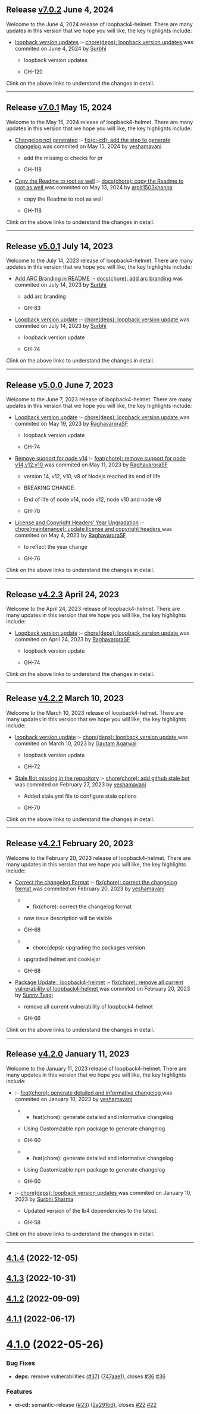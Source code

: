 ## Release [v7.0.2](https://github.com/sourcefuse/loopback4-helmet/compare/v7.0.1..v7.0.2) June 4, 2024
Welcome to the June 4, 2024 release of loopback4-helmet. There are many updates in this version that we hope you will like, the key highlights include:

  - [loopback version updates](https://github.com/sourcefuse/loopback4-helmet/issues/120) :- [chore(deps): loopback version updates ](https://github.com/sourcefuse/loopback4-helmet/commit/32c2ba0ff767bf42519265e681e566457395b1d7) was commited on June 4, 2024 by [Surbhi](mailto:98279679+Surbhi-sharma1@users.noreply.github.com)
    
      - loopback version updates
      
      -  GH-120
      
  
Clink on the above links to understand the changes in detail.
  ___

## Release [v7.0.1](https://github.com/sourcefuse/loopback4-helmet/compare/v7.0.0..v7.0.1) May 15, 2024
Welcome to the May 15, 2024 release of loopback4-helmet. There are many updates in this version that we hope you will like, the key highlights include:

  - [Changelog not generated](https://github.com/sourcefuse/loopback4-helmet/issues/118) :- [fix(ci-cd): add the step to generate changelog ](https://github.com/sourcefuse/loopback4-helmet/commit/284497291c7d2907d4162d5380096cff43200194) was commited on May 15, 2024 by [yeshamavani](mailto:83634146+yeshamavani@users.noreply.github.com)
    
      - add the missing ci checks for pr
      
      -  GH-118
      
  
  - [Copy the Readme to root as well](https://github.com/sourcefuse/loopback4-helmet/issues/116) :- [docs(chore): copy the Readme to root as well ](https://github.com/sourcefuse/loopback4-helmet/commit/a4f4883b0569f8c4f28170a3a5ec278a999ab018) was commited on May 13, 2024 by [arpit1503khanna](mailto:108673359+arpit1503khanna@users.noreply.github.com)
    
      - copy the Readme to root as well
      
      -  GH-116
      
  
Clink on the above links to understand the changes in detail.
  ___

## Release [v5.0.1](https://github.com/sourcefuse/loopback4-helmet/compare/v5.0.0..v5.0.1) July 14, 2023
Welcome to the July 14, 2023 release of loopback4-helmet. There are many updates in this version that we hope you will like, the key highlights include:

  - [Add ARC Branding in README](https://github.com/sourcefuse/loopback4-helmet/issues/83) :- [docs(chore): add arc branding ](https://github.com/sourcefuse/loopback4-helmet/commit/44d9c9ece0c7d0c262fd3a4f740155d935810713) was commited on July 14, 2023 by [Surbhi](mailto:98279679+Surbhi-sharma1@users.noreply.github.com)
    
      - add arc branding
      
      -  GH-83
      
  
  - [Loopback version update](https://github.com/sourcefuse/loopback4-helmet/issues/74) :- [chore(deps): loopback version update ](https://github.com/sourcefuse/loopback4-helmet/commit/32de510779a7db3fc1962e4529f469d4fd3a765c) was commited on July 14, 2023 by [Surbhi](mailto:98279679+Surbhi-sharma1@users.noreply.github.com)
    
      - loopback version update
      
      -  GH-74
      
  
Clink on the above links to understand the changes in detail.
  ___

## Release [v5.0.0](https://github.com/sourcefuse/loopback4-helmet/compare/v4.2.3..v5.0.0) June 7, 2023
Welcome to the June 7, 2023 release of loopback4-helmet. There are many updates in this version that we hope you will like, the key highlights include:

  - [Loopback version update](https://github.com/sourcefuse/loopback4-helmet/issues/74) :- [chore(deps): loopback version update ](https://github.com/sourcefuse/loopback4-helmet/commit/b971cdd908d8167f2c8269ff9747bb82d8ed8b2d) was commited on May 19, 2023 by [RaghavaroraSF](mailto:97958393+RaghavaroraSF@users.noreply.github.com)
    
      - loopback version update
      
      -  GH-74
      
  
  - [Remove support for node v14](https://github.com/sourcefuse/loopback4-helmet/issues/78) :- [feat(chore): remove support for node v14,v12,v10 ](https://github.com/sourcefuse/loopback4-helmet/commit/1fee84f271d5789346219573698fdf74bc5254aa) was commited on May 11, 2023 by [RaghavaroraSF](mailto:97958393+RaghavaroraSF@users.noreply.github.com)
    
      - version 14, v12, v10, v8 of Nodejs reached its end of life
      
      -  BREAKING CHANGE:
      
      - End of life of node v14, node v12, node v10 and node v8
      
      -  GH-78
      
  
  - [License and Copyright Headers’ Year Upgradation](https://github.com/sourcefuse/loopback4-helmet/issues/76) :- [chore(maintenance): update license and copyright headers ](https://github.com/sourcefuse/loopback4-helmet/commit/d3b129bacc238f45e34258819de55e4b92fc96b6) was commited on May 4, 2023 by [RaghavaroraSF](mailto:97958393+RaghavaroraSF@users.noreply.github.com)
    
      - to reflect the year change
      
      -  GH-76
      
  
Clink on the above links to understand the changes in detail.
  ___

## Release [v4.2.3](https://github.com/sourcefuse/loopback4-helmet/compare/v4.2.2..v4.2.3) April 24, 2023
Welcome to the April 24, 2023 release of loopback4-helmet. There are many updates in this version that we hope you will like, the key highlights include:

  - [Loopback version update](https://github.com/sourcefuse/loopback4-helmet/issues/74) :- [chore(deps): loopback version update ](https://github.com/sourcefuse/loopback4-helmet/commit/d3a05df9dde950bb974441d24294e4fe79280766) was commited on April 24, 2023 by [RaghavaroraSF](mailto:97958393+RaghavaroraSF@users.noreply.github.com)
    
      - loopback version update
      
      -  GH-74
      
  
Clink on the above links to understand the changes in detail.
  ___

## Release [v4.2.2](https://github.com/sourcefuse/loopback4-helmet/compare/v4.2.1..v4.2.2) March 10, 2023
Welcome to the March 10, 2023 release of loopback4-helmet. There are many updates in this version that we hope you will like, the key highlights include:

  - [loopback version update](https://github.com/sourcefuse/loopback4-helmet/issues/72) :- [chore(deps): loopback version update ](https://github.com/sourcefuse/loopback4-helmet/commit/c5fe04eeb0490f16a0e30f94de1bd64d3b2a14dd) was commited on March 10, 2023 by [Gautam Agarwal](mailto:108651274+gautam23-sf@users.noreply.github.com)
    
      - loopback version update
      
      -  GH-72
      
  
  - [Stale Bot missing in the repository](https://github.com/sourcefuse/loopback4-helmet/issues/70) :- [chore(chore): add github stale bot ](https://github.com/sourcefuse/loopback4-helmet/commit/f37999430b81bb020121bd172bff005d40adfdda) was commited on February 27, 2023 by [yeshamavani](mailto:83634146+yeshamavani@users.noreply.github.com)
    
      - Added stale.yml file to configure stale options
      
      -  GH-70
      
  
Clink on the above links to understand the changes in detail.
  ___

## Release [v4.2.1](https://github.com/sourcefuse/loopback4-helmet/compare/v4.2.0..v4.2.1) February 20, 2023
Welcome to the February 20, 2023 release of loopback4-helmet. There are many updates in this version that we hope you will like, the key highlights include:

  - [Correct the changelog Format](https://github.com/sourcefuse/loopback4-helmet/issues/68) :- [fix(chore): correct the changelog format ](https://github.com/sourcefuse/loopback4-helmet/commit/d71c98af22b484487d24e254d4428e70b5b0f12e) was commited on February 20, 2023 by [yeshamavani](mailto:83634146+yeshamavani@users.noreply.github.com)
    
      - * fix(chore): correct the changelog format
      
      -  now issue description will be visible
      
      -  GH-68
      
      - * chore(deps): upgrading the packages version
      
      -  upgraded helmet and cookiejar
      
      -  GH-68
      
  
  - [Package Update : loopback4-helmet](https://github.com/sourcefuse/loopback4-helmet/issues/66) :- [fix(chore): remove all current vulnerability of loopback4-helmet ](https://github.com/sourcefuse/loopback4-helmet/commit/17d4b8deb030b574838a1b30e14dacdc401d85c0) was commited on February 20, 2023 by [Sunny Tyagi](mailto:107617248+Tyagi-Sunny@users.noreply.github.com)
    
      - remove all current vulnerability of loopback4-helmet
      
      -  GH-66
      
  
Clink on the above links to understand the changes in detail.
  ___

## Release [v4.2.0](https://github.com/sourcefuse/loopback4-helmet/compare/v4.1.4..v4.2.0) January 11, 2023
Welcome to the January 11, 2023 release of loopback4-helmet. There are many updates in this version that we hope you will like, the key highlights include:

  - [](https://github.com/sourcefuse/loopback4-helmet/issues/-60) :- [feat(chore): generate detailed and informative changelog ](https://github.com/sourcefuse/loopback4-helmet/commit/7ad442fc49325ba36bcead5786fb1eaf9f657925) was commited on January 10, 2023 by [yeshamavani](mailto:83634146+yeshamavani@users.noreply.github.com)
    
      - * feat(chore): generate detailed and informative changelog
      
      -  Using Customizable npm package to generate changelog
      
      -  GH-60
      
      - * feat(chore): generate detailed and informative changelog
      
      -  Using Customizable npm package to generate changelog
      
      -  GH-60
      
  
  - [](https://github.com/sourcefuse/loopback4-helmet/issues/-58) :- [chore(deps): loopback version updates ](https://github.com/sourcefuse/loopback4-helmet/commit/d03ce70d7119971e9b1ab8ade0f9610ef544e638) was commited on January 10, 2023 by [Surbhi Sharma](mailto:98279679+Surbhi-sharma1@users.noreply.github.com)
    
      - Updated version of the lb4 dependencies to the latest.
      
      -  GH-58
      
  
Clink on the above links to understand the changes in detail.
  ___

## [4.1.4](https://github.com/sourcefuse/loopback4-helmet/compare/v4.1.3...v4.1.4) (2022-12-05)

## [4.1.3](https://github.com/sourcefuse/loopback4-helmet/compare/v4.1.2...v4.1.3) (2022-10-31)

## [4.1.2](https://github.com/sourcefuse/loopback4-helmet/compare/v4.1.1...v4.1.2) (2022-09-09)

## [4.1.1](https://github.com/sourcefuse/loopback4-helmet/compare/v4.1.0...v4.1.1) (2022-06-17)

# [4.1.0](https://github.com/sourcefuse/loopback4-helmet/compare/v4.0.2...v4.1.0) (2022-05-26)

### Bug Fixes

- **deps:** remove vulnerabilities ([#37](https://github.com/sourcefuse/loopback4-helmet/issues/37)) ([747aae1](https://github.com/sourcefuse/loopback4-helmet/commit/747aae120e03bd26e373542fb69009bebb049583)), closes [#36](https://github.com/sourcefuse/loopback4-helmet/issues/36) [#36](https://github.com/sourcefuse/loopback4-helmet/issues/36)

### Features

- **ci-cd:** semantic-release ([#23](https://github.com/sourcefuse/loopback4-helmet/issues/23)) ([2a291bd](https://github.com/sourcefuse/loopback4-helmet/commit/2a291bdbc6e2cfec5e92ba04a262cf0b3580824e)), closes [#22](https://github.com/sourcefuse/loopback4-helmet/issues/22) [#22](https://github.com/sourcefuse/loopback4-helmet/issues/22)